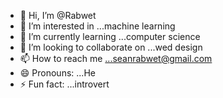 - 👋 Hi, I’m @Rabwet
- 👀 I’m interested in ...machine learning
- 🌱 I’m currently learning ...computer science
- 💞️ I’m looking to collaborate on ...wed design
- 📫 How to reach me ...seanrabwet@gmail.com
- 😄 Pronouns: ...He
- ⚡ Fun fact: ...introvert

<!---
Rabwet/Rabwet is a ✨ special ✨ repository because its `README.md` (this file) appears on your GitHub profile.
You can click the Preview link to take a look at your changes.
--->
